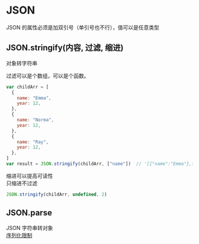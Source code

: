 # JSON

JSON 的属性必须是加双引号（单引号也不行），值可以是任意类型

## JSON.stringify(内容, 过滤, 缩进)

对象转字符串

过滤可以是个数组，可以是个函数。

```js
var childArr = [
  {
    name: "Emma",
    year: 12,
  },
  {
    name: "Norma",
    year: 12,
  },
  {
    name: "Ray",
    year: 12,
  },
]
var result = JSON.stringify(childArr, ["name"])  // '[{"name":"Emma"},{"name":"Norma"},{"name":"Ray"}]'
```

缩进可以提高可读性  
只缩进不过滤

```js
JSON.stringify(childArr, undefined, 2)
```

## JSON.parse

JSON 字符串转对象  
[序列化限制](./006_complex_data.md#序列化对象)
